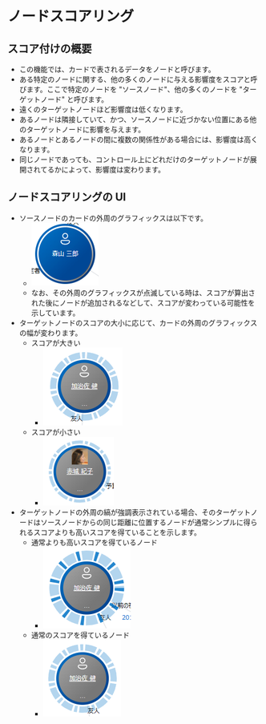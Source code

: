 # ノードスコアリング

## スコア付けの概要

- この機能では、カードで表されるデータをノードと呼びます。  
- ある特定のノードに関する、他の多くのノードに与える影響度をスコアと呼びます。ここで特定のノードを "ソースノード"、他の多くのノードを "ターゲットノード" と呼びます。  
- 遠くのターゲットノードほど影響度は低くなります。  
- あるノードは隣接していて、かつ、ソースノードに近づかない位置にある他のターゲットノードに影響を与えます。  
- あるノードとあるノードの間に複数の関係性がある場合には、影響度は高くなります。  
- 同じノードであっても、コントロール上にどれだけのターゲットノードが展開されてるかによって、影響度は変わります。  

## ノードスコアリングの UI

- ソースノードのカードの外周のグラフィックスは以下です。
  - ![NodeScoringSourceNode](../Images/NodeScoringSourceNode.ja.png)
  - なお、その外周のグラフィックスが点滅している時は、スコアが算出された後にノードが追加されるなどして、スコアが変わっている可能性を示しています。
- ターゲットノードのスコアの大小に応じて、カードの外周のグラフィックスの幅が変わります。  
  - スコアが大きい
    - ![NodeScoringScoreHigh](../Images/NodeScoringScoreHigh.ja.png)
  - スコアが小さい
    - ![NodeScoringScoreLow](../Images/NodeScoringScoreLow.ja.png)
- ターゲットノードの外周の縞が強調表示されている場合、そのターゲットノードはソースノードからの同じ距離に位置するノードが通常シンプルに得られるスコアよりも高いスコアを得ていることを示します。
  - 通常よりも高いスコアを得ているノード
    - ![NodeScoringWithAttention](../Images/NodeScoringWithAttention.ja.png)
  - 通常のスコアを得ているノード
    - ![NodeScoringWithoutAttention](../Images/NodeScoringWithoutAttention.ja.png)